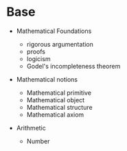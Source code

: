# Base


* Mathematical Foundations
  - rigorous argumentation
  - proofs
  - logicism
  - Godel's incompleteness theorem

* Mathematical notions
  - Mathematical primitive
  - Mathematical object
  - Mathematical structure
  - Mathematical axiom

* Arithmetic
  - Number


